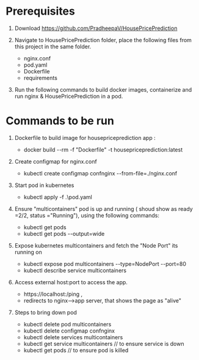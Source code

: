 Prerequisites
===========
1. Download https://github.com/PradheepaV/HousePricePrediction 

2. Navigate to HousePricePrediction folder, place the following files from this project in the same folder.
	  - nginx.conf
	  - pod.yaml
	  - Dockerfile
	  - requirements

3. Run the following commands to build docker images, containerize and run nginx & HousePricePrediction in a pod.


Commands to be run
====================

1. Dockerfile to build image for  housepriceprediction app :
	  - docker build --rm -f "Dockerfile" -t housepriceprediction:latest 

2. Create configmap for nginx.conf
	  - kubectl create configmap confnginx --from-file=./nginx.conf

3. Start pod in kubernetes
	  - kubectl apply -f .\pod.yaml

4. Ensure "multicontainers" pod is up and running ( shoud show as ready =2/2, status ="Running"),
   using the following commands:
   	- kubectl get pods
	- kubectl get pods --output=wide

5. Expose kubernetes multicontainers and fetch the "Node Port" its running on
	- kubectl expose pod multicontainers --type=NodePort --port=80
	- kubectl describe service multicontainers

6. Access external host:port to access the app.
	- https://localhost:<Node Port>/ping ,
	- redirects to nginx-->app server, that shows the page as "alive"

7. Steps to bring down pod 
      - kubectl delete pod multicontainers
      - kubectl delete configmap confnginx
      - kubectl delete services multicontainers
      - kubectl get service multicontainers // to ensure service is down
      - kubectl get pods // to ensure pod is killed
